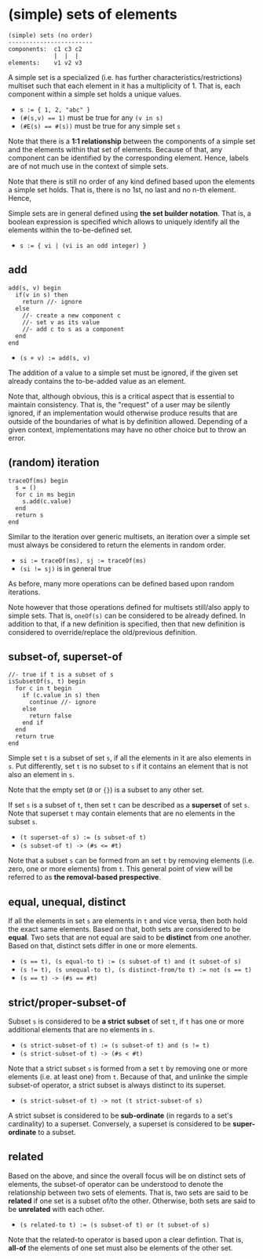 
# (simple) sets of elements

```
(simple) sets (no order)
------------------------
components:  c1 c3 c2
             |  |  |
elements:    v1 v2 v3
```

A simple set is a specialized (i.e. has further characteristics/restrictions)
multiset such that each element in it has a multiplicity of 1. That is, each
component within a simple set holds a unique values.

* `s := { 1, 2, "abc" }`
* `(#(s,v) == 1)` must be true for any `(v in s)`
* `(#E(s) == #(s))` must be true for any simple set `s`

Note that there is a **1:1 relationship** between the components of a simple
set and the elements within that set of elements. Because of that, any component
can be identified by the corresponding element. Hence, labels are of not much
use in the context of simple sets.

Note that there is still no order of any kind defined based upon the elements
a simple set holds. That is, there is no 1st, no last and no n-th element.
Hence,

Simple sets are in general defined using **the set builder notation**. That is,
a boolean expression is specified which allows to uniquely identify all the
elements within the to-be-defined set.

* `s := { vi | (vi is an odd integer) } `

<!-- ======================================================================= -->
## add

```
add(s, v) begin
  if(v in s) then
    return //- ignore
  else
    //- create a new component c
    //- set v as its value
    //- add c to s as a component
  end
end
```

* `(s + v) := add(s, v)`

The addition of a value to a simple set must be ignored, if the given set
already contains the to-be-added value as an element.

Note that, although obvious, this is a critical aspect that is essential to
maintain consistency. That is, the "request" of a user may be silently ignored,
if an implementation would otherwise produce results that are outside of the
boundaries of what is by definition allowed. Depending of a given context,
implementations may have no other choice but to throw an error.

<!-- ======================================================================= -->
## (random) iteration

```
traceOf(ms) begin
  s = ()
  for c in ms begin
    s.add(c.value)
  end
  return s
end
```

Similar to the iteration over generic multisets, an iteration over a simple
set must always be considered to return the elements in random order.

* `si := traceOf(ms), sj := traceOf(ms)`
* `(si != sj)` is in general true

As before, many more operations can be defined based upon random iterations.

Note however that those operations defined for multisets still/also apply to
simple sets. That is, `oneOf(s)` can be considered to be already defined. In
addition to that, if a new definition is specified, then that new definition
is considered to override/replace the old/previous definition.

<!-- ======================================================================= -->
## subset-of, superset-of

```
//- true if t is a subset of s
isSubsetOf(s, t) begin
  for c in t begin
    if (c.value in s) then
      continue //- ignore
    else
      return false
    end if
  end
  return true
end
```

Simple set `t` is a subset of set `s`, if all the elements in it are also
elements in `s`. Put differently, set `t` is no subset to `s` if it contains
an element that is not also an element in `s`.

Note that the empty set (`Ø` or `{}`) is a subset to any other set.

If set `s` is a subset of `t`, then set `t` can be described as a **superset**
of set `s`. Note that superset `t` may contain elements that are no elements in
the subset `s`.

* `(t superset-of s) := (s subset-of t)`
* `(s subset-of t) -> (#s <= #t)`

Note that a subset `s` can be formed from an set `t` by removing elements
(i.e. zero, one or more elements) from `t`. This general point of view will
be referred to as **the removal-based prespective**.

<!-- ======================================================================= -->
## equal, unequal, distinct

If all the elements in set `s` are elements in `t` and vice versa, then both
hold the exact same elements. Based on that, both sets are considered to be
**equal**. Two sets that are not equal are said to be **distinct** from one
another. Based on that, distinct sets differ in one or more elements.

* `(s == t), (s equal-to t) := (s subset-of t) and (t subset-of s)`
* `(s != t), (s unequal-to t), (s distinct-from/to t) := not (s == t)`
* `(s == t) -> (#s == #t)`

<!-- ======================================================================= -->
## strict/proper-subset-of

Subset `s` is considered to be **a strict subset** of set `t`, if `t` has one
or more additional elements that are no elements in `s`.

* `(s strict-subset-of t) := (s subset-of t) and (s != t)`
* `(s strict-subset-of t) -> (#s < #t)`

Note that a strict subset `s` is formed from a set `t` by removing one or more
elements (i.e. at least one) from `t`. Because of that, and unlinke the simple
subset-of operator, a strict subset is always distinct to its superset.

* `(s strict-subset-of t) -> not (t strict-subset-of s)`

A strict subset is considered to be **sub-ordinate** (in regards to a set's
cardinality) to a superset. Conversely, a superset is considered to be
**super-ordinate** to a subset.

<!-- ======================================================================= -->
## related

Based on the above, and since the overall focus will be on distinct sets of
elements, the subset-of operator can be understood to denote the relationship
between two sets of elements. That is, two sets are said to be **related** if
one set is a subset of/to the other. Otherwise, both sets are said to be
**unrelated** with each other.

* `(s related-to t) := (s subset-of t) or (t subset-of s)`

Note that the related-to operator is based upon a clear defintion. That is,
**all-of** the elements of one set must also be elements of the other set.
